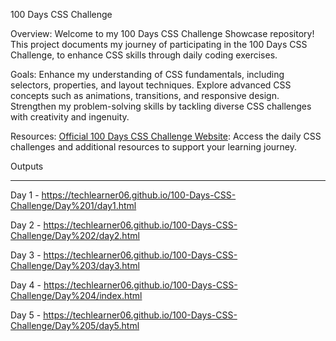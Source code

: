 100 Days CSS Challenge

Overview:
Welcome to my 100 Days CSS Challenge Showcase repository! This project documents my journey of participating in the 100 Days CSS Challenge, to enhance CSS skills through daily coding exercises.

Goals:
Enhance my understanding of CSS fundamentals, including selectors, properties, and layout techniques.
Explore advanced CSS concepts such as animations, transitions, and responsive design.
Strengthen my problem-solving skills by tackling diverse CSS challenges with creativity and ingenuity.

Resources:
[Official 100 Days CSS Challenge Website](https://100dayscss.com/): Access the daily CSS challenges and additional resources to support your learning journey.


Outputs  
********

Day 1 - https://techlearner06.github.io/100-Days-CSS-Challenge/Day%201/day1.html

Day 2 - https://techlearner06.github.io/100-Days-CSS-Challenge/Day%202/day2.html

Day 3 - https://techlearner06.github.io/100-Days-CSS-Challenge/Day%203/day3.html

Day 4 - https://techlearner06.github.io/100-Days-CSS-Challenge/Day%204/index.html

Day 5 - https://techlearner06.github.io/100-Days-CSS-Challenge/Day%205/day5.html
